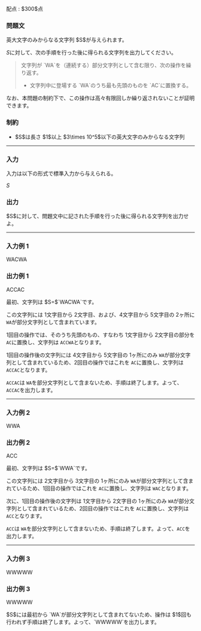 
<div>

<span>

<span>

<p>
配点 : $300$点
</p>

<div>

<section>

### **問題文**

<p>
英大文字のみからなる文字列 $S$が与えられます。

$S$に対して、次の手順を行った後に得られる文字列を出力してください。
</p>

<blockquote>

<p>
文字列が `WA`を（連続する）部分文字列として含む限り、次の操作を繰り返す。
</p>

<ul>

<li>
文字列中に登場する `WA`のうち最も先頭のものを `AC`に置換する。
</li>

</ul>

</blockquote>

<p>
なお、本問題の制約下で、この操作は高々有限回しか繰り返されないことが証明できます。
</p>

</section>

</div>

<div>

<section>

### **制約**

<ul>

<li>
$S$は長さ $1$以上 $3\times 10^5$以下の英大文字のみからなる文字列
</li>

</ul>

</section>

</div>

---

<div>

<div>

<section>

### **入力**

<p>
入力は以下の形式で標準入力から与えられる。
</p>

<div>

$S$
</div>

</section>

</div>

<div>

<section>

### **出力**

<p>
$S$に対して、問題文中に記された手順を行った後に得られる文字列を出力せよ。
</p>

</section>

</div>

</div>

---

<div>

<section>

### **入力例 1**

<div>

WACWA

</div>

</section>

</div>

<div>

<section>

### **出力例 1**

<div>

ACCAC

</div>

<p>
最初、文字列は $S=$`WACWA`です。

この文字列には $1$文字目から $2$文字目、および、$4$文字目から $5$文字目の $2$ヶ所に `WA`が部分文字列として含まれています。

$1$回目の操作では、そのうち先頭のもの、すなわち $1$文字目から $2$文字目の部分を `AC`に置換し、文字列は `ACCWA`となります。

$1$回目の操作後の文字列には $4$文字目から $5$文字目の $1$ヶ所にのみ `WA`が部分文字列として含まれているため、$2$回目の操作ではこれを `AC`に置換し、文字列は `ACCAC`となります。

`ACCAC`は `WA`を部分文字列として含まないため、手順は終了します。よって、`ACCAC`を出力します。
</p>

</section>

</div>

---

<div>

<section>

### **入力例 2**

<div>

WWA

</div>

</section>

</div>

<div>

<section>

### **出力例 2**

<div>

ACC

</div>

<p>
最初、文字列は $S=$`WWA`です。

この文字列には $2$文字目から $3$文字目の $1$ヶ所にのみ `WA`が部分文字列として含まれているため、$1$回目の操作ではこれを `AC`に置換し、文字列は `WAC`となります。

次に、$1$回目の操作後の文字列は $1$文字目から $2$文字目の $1$ヶ所にのみ `WA`が部分文字列として含まれているため、$2$回目の操作ではこれを `AC`に置換し、文字列は `ACC`となります。

`ACC`は `WA`を部分文字列として含まないため、手順は終了します。よって、`ACC`を出力します。
</p>

</section>

</div>

---

<div>

<section>

### **入力例 3**

<div>

WWWWW

</div>

</section>

</div>

<div>

<section>

### **出力例 3**

<div>

WWWWW

</div>

<p>
$S$には最初から `WA`が部分文字列として含まれてないため、操作は $1$回も行われず手順は終了します。よって、`WWWWW`を出力します。
</p>

</section>

</div>

</span>

</span>

</div>
